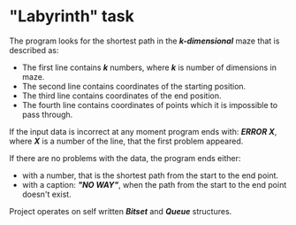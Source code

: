 # "Labyrinth" task

The program looks for the shortest path in the ***k-dimensional*** maze that is described as:

* The first line contains ***k*** numbers, where ***k*** is number of dimensions in maze.
* The second line contains coordinates of the starting position.
* The third line contains coordinates of the end position.
* The fourth line contains coordinates of points which it is impossible to pass through.

If the input data is incorrect at any moment program ends with: ***ERROR X***, where ***X*** is a number of the line, that the first problem appeared.

If there are no problems with the data, the program ends either: 

* with a number, that is the shortest path from the start to the end point.
* with a caption: ***"NO WAY"***, when the path from the start to the end point doesn't exist.

Project operates on self written ***Bitset*** and ***Queue*** structures.
